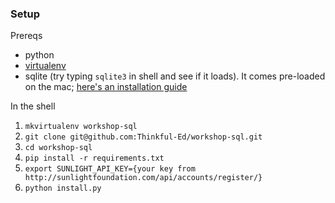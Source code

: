 ### Setup

Prereqs

 - python
 - [virtualenv](https://virtualenv.pypa.io/en/latest/installation.html)
 - sqlite (try typing `sqlite3` in shell and see if it loads). It comes pre-loaded on the mac; [here's an installation guide](http://www.tutorialspoint.com/sqlite/sqlite_installation.htm)

In the shell

1. `mkvirtualenv workshop-sql`
2. `git clone git@github.com:Thinkful-Ed/workshop-sql.git`
3. `cd workshop-sql`
3. `pip install -r requirements.txt`
4. `export SUNLIGHT_API_KEY={your key from http://sunlightfoundation.com/api/accounts/register/}`
5. `python install.py`

